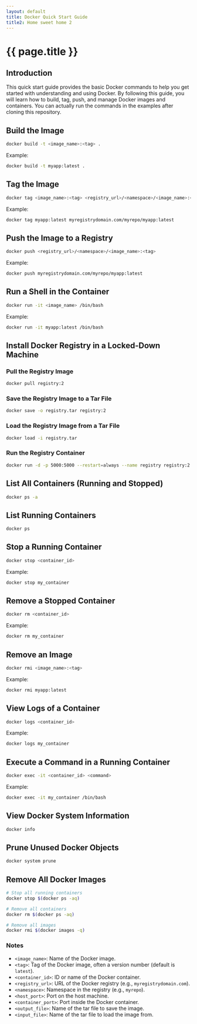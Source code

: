 ```yaml
---
layout: default
title: Docker Quick Start Guide
title2: Home sweet home 2
---
```


# {{ page.title }}

## Introduction

This quick start guide provides the basic Docker commands to help you get started with understanding and using Docker. By following this guide, you will learn how to build, tag, push, and manage Docker images and containers. You can actually run the commands in the examples after cloning this repository.

## Build the Image
```bash
docker build -t <image_name>:<tag> .
```
Example:
```bash
docker build -t myapp:latest .
```

## Tag the Image
```bash
docker tag <image_name>:<tag> <registry_url>/<namespace>/<image_name>:<tag>
```
Example:
```bash
docker tag myapp:latest myregistrydomain.com/myrepo/myapp:latest
```

## Push the Image to a Registry
```bash
docker push <registry_url>/<namespace>/<image_name>:<tag>
```
Example:
```bash
docker push myregistrydomain.com/myrepo/myapp:latest
```

## Run a Shell in the Container
```bash
docker run -it <image_name> /bin/bash
```
Example:
```bash
docker run -it myapp:latest /bin/bash
```

## Install Docker Registry in a Locked-Down Machine
### Pull the Registry Image
```bash
docker pull registry:2
```

### Save the Registry Image to a Tar File
```bash
docker save -o registry.tar registry:2
```

### Load the Registry Image from a Tar File
```bash
docker load -i registry.tar
```

### Run the Registry Container
```bash
docker run -d -p 5000:5000 --restart=always --name registry registry:2
```

## List All Containers (Running and Stopped)
```bash
docker ps -a
```

## List Running Containers
```bash
docker ps
```

## Stop a Running Container
```bash
docker stop <container_id>
```
Example:
```bash
docker stop my_container
```

## Remove a Stopped Container
```bash
docker rm <container_id>
```
Example:
```bash
docker rm my_container
```

## Remove an Image
```bash
docker rmi <image_name>:<tag>
```
Example:
```bash
docker rmi myapp:latest
```

## View Logs of a Container
```bash
docker logs <container_id>
```
Example:
```bash
docker logs my_container
```

## Execute a Command in a Running Container
```bash
docker exec -it <container_id> <command>
```
Example:
```bash
docker exec -it my_container /bin/bash
```

## View Docker System Information
```bash
docker info
```

## Prune Unused Docker Objects
```bash
docker system prune
```

## Remove All Docker Images
```bash
# Stop all running containers
docker stop $(docker ps -aq)

# Remove all containers
docker rm $(docker ps -aq)

# Remove all images
docker rmi $(docker images -q)
```

### Notes

- `<image_name>`: Name of the Docker image.
- `<tag>`: Tag of the Docker image, often a version number (default is `latest`).
- `<container_id>`: ID or name of the Docker container.
- `<registry_url>`: URL of the Docker registry (e.g., `myregistrydomain.com`).
- `<namespace>`: Namespace in the registry (e.g., `myrepo`).
- `<host_port>`: Port on the host machine.
- `<container_port>`: Port inside the Docker container.
- `<output_file>`: Name of the tar file to save the image.
- `<input_file>`: Name of the tar file to load the image from.


